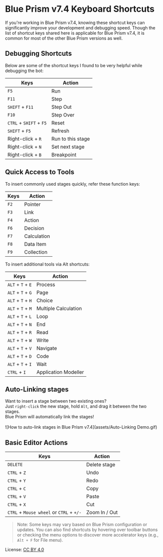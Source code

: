 # Blue Prism v7.4 Keyboard Shortcuts

If you're working in Blue Prism v7.4, knowing these shortcut keys can significantly improve your development and debugging speed. Though the list of shortcut keys shared here is applicable for Blue Prism v7.4, it is common for most of the other Blue Prism versions as well.

## Debugging Shortcuts
Below are some of the shortcut keys I found to be very helpful while debugging the bot:

| Keys |	Action |
|------|---------|
| `F5`	| Run | 
| `F11`	| Step |
| `SHIFT` + `F11`	| Step Out |
| `F10`	| Step Over |
| `CTRL` + `SHIFT` + `F5`	| Reset |
| `SHIFT` + `F5`	| Refresh |
| Right-click + `R`	| Run to this stage |
| Right-click + `N`	| Set next stage |
| Right-click + `B`	| Breakpoint |

## Quick Access to Tools
To insert commonly used stages quickly, refer these function keys:

| Keys | Action |
|------|--------|
| `F2`	| Pointer |
| `F3`	| Link |
| `F4` |	Action |
| `F6` |	Decision |
| `F7`	| Calculation |
| `F8` | Data Item |
| `F9`	| Collection |

To insert additional tools via Alt shortcuts:

| Keys |	Action |
|------|---------|
| `ALT` + `T` + `E`	| Process |
| `ALT` + `T` + `G` |	Page |
| `ALT` + `T` + `H`	| Choice |
| `ALT` + `T` + `M`	| Multiple Calculation |
| `ALT` + `T` + `L`	| Loop |
| `ALT` + `T` + `N`	| End |
| `ALT` + `T` + `R`	| Read |
| `ALT` + `T` + `W` |	Write |
| `ALT` + `T` + `V`	| Navigate |
| `ALT` + `T` + `D`	| Code |
| `ALT` + `T` + `I`	| Wait |
| `CTRL` + `I` |	Application Modeller |

## Auto-Linking stages
Want to insert a stage between two existing ones?<br>
Just `right-click` the new stage, hold `Alt`, and drag it between the two stages.<br>
Blue Prism will automatically link the stages!<br><br>
![How to auto-link stages in Blue Prism v7.4](assets/Auto-Linking Demo.gif)

## Basic Editor Actions

| Keys |	Action |
|------|---------|
| `DELETE` |	Delete stage |
| `CTRL` + `Z` |	Undo |
| `CTRL` + `Y`	| Redo |
| `CTRL` + `C`	| Copy |
| `CTRL` + `V`	| Paste |
| `CTRL` + `X`	| Cut |
| `CTRL` + `Mouse wheel` or `CTRL` + `+/-`	| Zoom In / Out |


> Note: Some keys may vary based on Blue Prism configuration or updates. You can also find shortcuts by hovering over toolbar buttons or checking the menu options to discover more accelerator keys (e.g., `Alt + F` for File menu).

License: [CC BY 4.0](https://creativecommons.org/licenses/by/4.0/)
